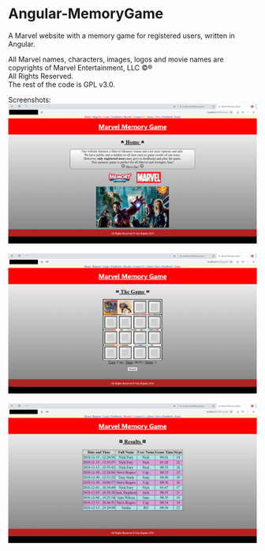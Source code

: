 # Angular-MemoryGame
A Marvel website with a memory game for registered users, written in Angular.

All Marvel names, characters, images, logos and movie names are copyrights of Marvel Entertainment, LLC ©®<br>
All Rights Reserved.<br>
The rest of the code is GPL v3.0.<br>

Screenshots:
![screenshot1](/images/screenshot1.png)<br><br>
![screenshot2](/images/screenshot2.png)<br><br>
![screenshot3](/images/screenshot3.png)<br><br>
